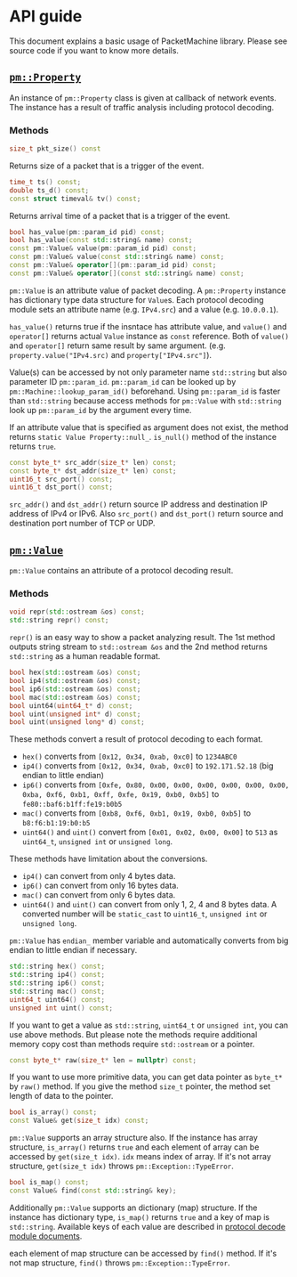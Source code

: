 API guide
================

This document explains a basic usage of PacketMachine library. Please see source code if you want to know more details.

[`pm::Property`](#property)
---------------

An instance of `pm::Property` class is given at callback of network events. The instance has a result of traffic analysis including protocol decoding.

### Methods

```cpp
size_t pkt_size() const
```

Returns size of a packet that is a trigger of the event.

```cpp
time_t ts() const;
double ts_d() const;
const struct timeval& tv() const;
```

Returns arrival time of a packet that is a trigger of the event.

```cpp
bool has_value(pm::param_id pid) const;
bool has_value(const std::string& name) const;
const pm::Value& value(pm::param_id pid) const;
const pm::Value& value(const std::string& name) const;
const pm::Value& operator[](pm::param_id pid) const;
const pm::Value& operator[](const std::string& name) const;
```

`pm::Value` is an attribute value of packet decoding. A `pm::Property` instance has dictionary type data structure for `Value`s. Each protocol decoding module sets an attribute name (e.g. `IPv4.src`) and a value (e.g. `10.0.0.1`).

`has_value()` returns true if the insntace has attribute value, and `value()` and `operator[]` returns actual `Value` instance as `const` reference. Both of `value()` and `operator[]` return same result by same argument. (e.g. `property.value("IPv4.src)` and `property["IPv4.src"]`).

Value(s) can be accessed by not only parameter name `std::string` but also parameter ID `pm::param_id`. `pm::param_id` can be looked up by `pm::Machine::lookup_param_id()` beforehand. Using `pm::param_id` is faster than `std::string` because access methods for `pm::Value` with `std::string` look up `pm::param_id` by the argument every time.

If an attribute value that is specified as argument does not exist, the method returns `static Value Property::null_`. `is_null()` method of the instance returns `true`.

```cpp
const byte_t* src_addr(size_t* len) const;
const byte_t* dst_addr(size_t* len) const;
uint16_t src_port() const;
uint16_t dst_port() const;
```

`src_addr()` and `dst_addr()` return source IP address and destination IP address of IPv4 or IPv6. Also `src_port()` and `dst_port()` return source and destination port number of TCP or UDP.


[`pm::Value`](#value)
---------------

`pm::Value` contains an attribute of a protocol decoding result.

### Methods

```cpp
void repr(std::ostream &os) const;
std::string repr() const;
```

`repr()` is an easy way to show a packet analyzing result. The 1st method outputs string stream to `std::ostream &os` and the 2nd method returns `std::string` as a human readable format.

```cpp
bool hex(std::ostream &os) const;
bool ip4(std::ostream &os) const;
bool ip6(std::ostream &os) const;
bool mac(std::ostream &os) const;
bool uint64(uint64_t* d) const;
bool uint(unsigned int* d) const;
bool uint(unsigned long* d) const;
```

These methods convert a result of protocol decoding to each format. 

- `hex()` converts from `[0x12, 0x34, 0xab, 0xc0]` to `1234ABC0`
- `ip4()` converts from `[0x12, 0x34, 0xab, 0xc0]` to `192.171.52.18` (big endian to little endian)
- `ip6()` converts from `[0xfe, 0x80, 0x00, 0x00, 0x00, 0x00, 0x00, 0x00, 0xba, 0xf6, 0xb1, 0xff, 0xfe, 0x19, 0xb0, 0xb5]` to `fe80::baf6:b1ff:fe19:b0b5`
- `mac()` converts from `[0xb8, 0xf6, 0xb1, 0x19, 0xb0, 0xb5]` to `b8:f6:b1:19:b0:b5`
- `uint64()` and `uint()` convert from `[0x01, 0x02, 0x00, 0x00]` to `513` as `uint64_t`, `unsigned int` or `unsigned long`.

These methods have limitation about the conversions.

- `ip4()` can convert from only 4 bytes data.
- `ip6()` can convert from only 16 bytes data.
- `mac()` can convert from only 6 bytes data.
- `uint64()` and `uint()` can convert from only 1, 2, 4 and 8 bytes data. A converted number will be `static_cast` to `uint16_t`, `unsigned int` or `unsigned long`.

`pm::Value` has `endian_` member variable and automatically converts from big endian to little endian if necessary.

```cpp
std::string hex() const;
std::string ip4() const;
std::string ip6() const;
std::string mac() const;
uint64_t uint64() const;
unsigned int uint() const;
```

If you want to get a value as `std::string`, `uint64_t` or `unsigned int`, you can use above methods. But please note the methods require additional memory copy cost than methods require `std::ostream` or a pointer.

```cpp
const byte_t* raw(size_t* len = nullptr) const;
```

If you want to use more primitive data, you can get data pointer as `byte_t*` by `raw()` method. If you give the method `size_t` pointer, the method set length of data to the pointer.

```cpp
bool is_array() const;
const Value& get(size_t idx) const;
```

`pm::Value` supports an array structure also. If the instance has array structure, `is_array()` returns `true` and each element of array can be accessed by `get(size_t idx)`. `idx` means index of array. If it's not array structure, `get(size_t idx)` throws `pm::Exception::TypeError`.

```cpp
bool is_map() const;
const Value& find(const std::string& key);
```

Additionally `pm::Value` supports an dictionary (map) structure. If the instance has dictionary type, `is_map()` returns `true` and a key of map is `std::string`. Available keys of each value are described in [protocol decode module documents](protocol/).

each element of map structure can be accessed by `find()` method. If it's not map structure, `find()` throws `pm::Exception::TypeError`.
